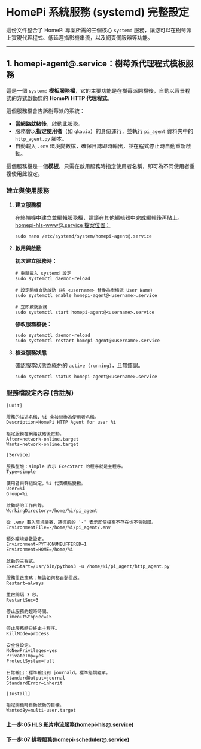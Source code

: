 <!-- markdownlint-disable -->

# HomePi 系統服務 (systemd) 完整設定

這份文件整合了 HomePi 專案所需的三個核心 `systemd` 服務，讓您可以在樹莓派上實現代理程式、低延遲攝影機串流，以及網頁伺服器等功能。

---

## 1. homepi-agent@.service：樹莓派代理程式模板服務

這是一個 `systemd` **模板服務檔**，它的主要功能是在樹莓派開機後，自動以背景程式的方式啟動您的 **HomePi HTTP 代理程式**。

這個服務檔會告訴樹莓派的系統：

- **當網路就緒後**，啟動此服務。
- 服務會以**指定使用者**（如 `qkauia`）的身份運行，並執行 `pi_agent` 資料夾中的 `http_agent.py` 腳本。
- 自動載入 `.env` 環境變數檔，確保日誌即時輸出，並在程式停止時自動重新啟動。

這個服務檔是一個**模板**，只需在啟用服務時指定使用者名稱，即可為不同使用者重複使用此設定。

### 建立與使用服務

1.  **建立服務檔**

    在終端機中建立並編輯服務檔，建議在其他編輯器中完成編輯後再貼上。
    [homepi-hls-www@.service 檔案位置：](./systemd檔案/homepi-hls-www@.service)

    ```
    sudo nano /etc/systemd/system/homepi-agent@.service
    ```

2.  **啟用與啟動**

    **初次建立服務時：**

    ```
    # 重新載入 systemd 設定
    sudo systemctl daemon-reload

    # 設定開機自動啟動（將 <username> 替換為樹梅派 User Name）
    sudo systemctl enable homepi-agent@<username>.service

    # 立即啟動服務
    sudo systemctl start homepi-agent@<username>.service
    ```

    **修改服務檔後：**

    ```
    sudo systemctl daemon-reload
    sudo systemctl restart homepi-agent@<username>.service
    ```

3.  **檢查服務狀態**

    確認服務狀態為綠色的 `active (running)`，且無錯誤。

    ```
    sudo systemctl status homepi-agent@<username>.service
    ```

### 服務檔設定內容 (含註解)

```int
[Unit]

服務的描述名稱，%i 會被替換為使用者名稱。
Description=HomePi HTTP Agent for user %i

指定服務在網路就緒後啟動。
After=network-online.target
Wants=network-online.target

[Service]

服務型態：simple 表示 ExecStart 的程序就是主程序。
Type=simple

使用者與群組設定，%i 代表模板變數。
User=%i
Group=%i

啟動時的工作目錄。
WorkingDirectory=/home/%i/pi_agent

從 .env 載入環境變數，路徑前的 '-' 表示即使檔案不存在也不會報錯。
EnvironmentFile=-/home/%i/pi_agent/.env

額外環境變數設定。
Environment=PYTHONUNBUFFERED=1
Environment=HOME=/home/%i

啟動的主程式。
ExecStart=/usr/bin/python3 -u /home/%i/pi_agent/http_agent.py

服務重啟策略：無論如何都自動重啟。
Restart=always

重啟間隔 3 秒。
RestartSec=3

停止服務的超時時間。
TimeoutStopSec=15

停止服務時只終止主程序。
KillMode=process

安全性設定。
NoNewPrivileges=yes
PrivateTmp=yes
ProtectSystem=full

日誌輸出：標準輸出到 journald，標準錯誤繼承。
StandardOutput=journal
StandardError=inherit

[Install]

指定開機時自動啟動的目標。
WantedBy=multi-user.target
```

#### [上一步:05 HLS 影片串流服務(homepi-hls@.service)](<05HLS影片串流服務(homepi-hls@.service).md>)

#### [下一步:07 排程服務(homepi-scheduler@.service)](<07排程服務(homepi-scheduler@.service).md>)
